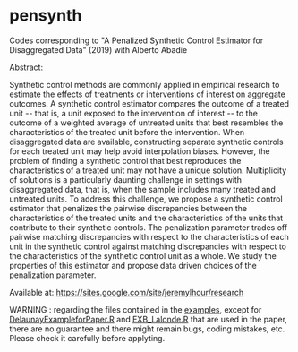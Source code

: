 # pensynth

Codes corresponding to "A Penalized Synthetic Control Estimator for Disaggregated Data" (2019) with Alberto Abadie

Abstract:

Synthetic control methods are commonly applied in empirical research to estimate the effects of treatments or interventions of interest on aggregate outcomes. A synthetic control estimator compares the outcome of a treated unit -- that is, a unit exposed to the intervention of interest -- to the outcome of a weighted average of untreated units that best resembles the characteristics of the treated unit before the intervention. When disaggregated data are available, constructing separate synthetic controls for each treated unit may help avoid interpolation biases. However, the problem of finding a synthetic control that best reproduces the characteristics of a treated unit may not have a unique solution. Multiplicity of solutions is a particularly daunting challenge in settings with disaggregated data, that is, when the sample includes many treated and untreated units. To address this challenge, we propose a synthetic control estimator that penalizes the pairwise discrepancies between the characteristics of the treated units and the characteristics of the units that contribute to their synthetic controls. The penalization parameter trades off pairwise matching discrepancies with respect to the characteristics of each unit in the synthetic control against matching discrepancies with respect to the characteristics of the synthetic control unit as a whole. We study the properties of this estimator and propose data driven choices of the penalization parameter. 

Available at: https://sites.google.com/site/jeremylhour/research

WARNING : regarding the files contained in the [examples](examples/), except for [DelaunayExampleforPaper.R](DelaunayExampleforPaper.R) and [EXB_Lalonde.R](EXB_Lalonde.R) that are used in the paper, there are no guarantee and there might remain bugs, coding mistakes, etc. Please check it carefully before applyting.
